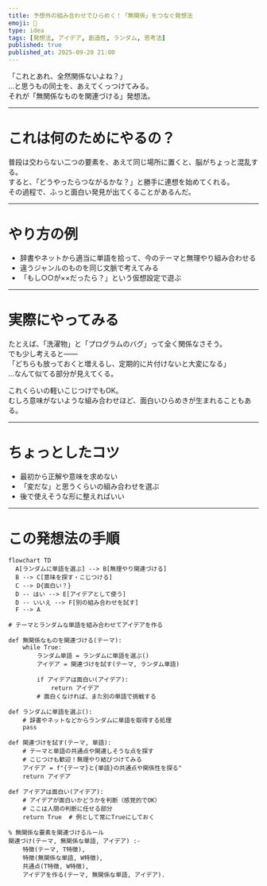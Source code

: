 ```yaml
---
title: 予想外の組み合わせでひらめく！「無関係」をつなぐ発想法
emoji: 🌱
type: idea
tags: [発想法, アイデア, 創造性, ランダム, 思考法]
published: true
published_at: 2025-09-20 21:00
---
```


「これとあれ、全然関係ないよね？」  
…と思うもの同士を、あえてくっつけてみる。  
それが「無関係なものを関連づける」発想法。

---

# これは何のためにやるの？

普段は交わらない二つの要素を、あえて同じ場所に置くと、脳がちょっと混乱する。  
すると、「どうやったらつながるかな？」と勝手に連想を始めてくれる。  
その過程で、ふっと面白い発見が出てくることがあるんだ。

---

# やり方の例

- 辞書やネットから適当に単語を拾って、今のテーマと無理やり組み合わせる  
- 違うジャンルのものを同じ文脈で考えてみる  
- 「もし○○が××だったら？」という仮想設定で遊ぶ  

---

# 実際にやってみる

たとえば、「洗濯物」と「プログラムのバグ」って全く関係なさそう。  
でも少し考えると――  
「どちらも放っておくと増えるし、定期的に片付けないと大変になる」  
…なんて似てる部分が見えてくる。

これくらいの軽いこじつけでもOK。  
むしろ意味がないような組み合わせほど、面白いひらめきが生まれることもある。

---

# ちょっとしたコツ

- 最初から正解や意味を求めない  
- 「変だな」と思うくらいの組み合わせを選ぶ  
- 後で使えそうな形に整えればいい

---

# この発想法の手順
```mermaid
flowchart TD
  A[ランダムに単語を選ぶ] --> B[無理やり関連づける]
  B --> C[意味を探す・こじつける]
  C --> D{面白い？}
  D -- はい --> E[アイデアとして使う]
  D -- いいえ --> F[別の組み合わせを試す]
  F --> A
```
```python:python
# テーマとランダムな単語を組み合わせてアイデアを作る

def 無関係なものを関連づける(テーマ):
    while True:
        ランダム単語 = ランダムに単語を選ぶ()
        アイデア = 関連づけを試す(テーマ, ランダム単語)
        
        if アイデアは面白い(アイデア):
            return アイデア
        # 面白くなければ、また別の単語で挑戦する

def ランダムに単語を選ぶ():
    # 辞書やネットなどからランダムに単語を取得する処理
    pass

def 関連づけを試す(テーマ, 単語):
    # テーマと単語の共通点や関連しそうな点を探す
    # こじつけも歓迎！無理やり結びつけてみる
    アイデア = f"{テーマ}と{単語}の共通点や関係性を探る"
    return アイデア

def アイデアは面白い(アイデア):
    # アイデアが面白いかどうかを判断（感覚的でOK）
    # ここは人間の判断に任せる部分
    return True  # 例として常にTrueにしておく
```
```prolog:prolog
% 無関係な要素を関連づけるルール
関連づけ(テーマ, 無関係な単語, アイデア) :-
    特徴(テーマ, T特徴),
    特徴(無関係な単語, W特徴),
    共通点(T特徴, W特徴),
    アイデアを作る(テーマ, 無関係な単語, アイデア).

```

